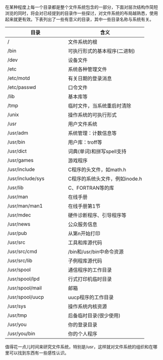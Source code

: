 在某种程度上每一个目录都是整个文件系统包含的一部分，下面对层次结构作简短浏览的同时，将会对已经提到的目录作一些探讨，对文件系统的布局越熟悉，使用起来就更有效。下表列出了一些有意义的目录，其中一些目录名称与系统有关。

| 目录                     |     含义                 |
| ------------------------ | -------------------- |
| /                       | 文件系统的根 |
| /bin                | 可执行形式的基本程序(二进制) |
| /dev                    | 设备文件 |
| /etc                    | 系统各种管理文件 |
| /etc/motd                    | 有关日期的登录消息 |
| /etc/passwd                    | 口令文件 |
| /lib                | 基本库等 |
| /tmp           | 临时文件，当系统重启时清除 |
| /unix           | 操作系统的可执行形式 |
| /usr                | 用户文件系统 |
| /usr/adm               | 系统管理：计数信息等 |
| /usr/bin                | 用户库：troff等 |
| /usr/dict             | 词典(单词)和拼写spell支持 |
| /usr/games             | 游戏程序 |
| /usr/include                | C程序的头文件，如math.h |
| /usr/include/sys             | C程序的系统头文件，例如inode.h |
| /usr/lib         | C、FORTRAN等的库 |
| /usr/man        | 在线手册 |
| /usr/man/man1              | 在线手册第1节 |
| /usr/mdec              | 硬件诊断程序、引导程序等 |
| /usr/news           | 公众服务信息 |
| /usr/pub           | 从第n开始打印 |
| /usr/src          | 工具和库源代码 |
| /usr/src/cmd　　　　         | /bin和/usr/bin中命令资源 |
| /usr/src/lib　　　　         | 子例程库源代码 |
| /usr/spool　　　　         | 通信程序的工作目录 |
| /usr/spool/lpd　　　　         | 行式打印机临时目录 |
| /usr/spool/mail　　　　         | 邮箱 |
| /usr/spool/uucp　　　　         | uucp程序的工作目录 |
| /usr/sys　　　　         | 操作系统内核资源 |
| /usr/tmp　　　　         | 后备临时目录(很少使用) |
| /usr/you　　　　         | 你的登录目录 |
| /usr/you/bin　　　　         | 你的个人程序 |

值得花一点儿时间来研究文件系统，特别是/usr，这样就对文件系统的组织和在哪里可以找到东西有一些感性认识。
